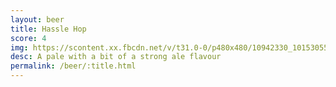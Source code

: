 ```yaml
---
layout: beer
title: Hassle Hop
score: 4
img: https://scontent.xx.fbcdn.net/v/t31.0-0/p480x480/10942330_10153055749753745_4423283376777303913_o.jpg?oh=73b7cd4a071617b3d39a5a0a6aaeff20&oe=591A1F23
desc: A pale with a bit of a strong ale flavour
permalink: /beer/:title.html
---
```

